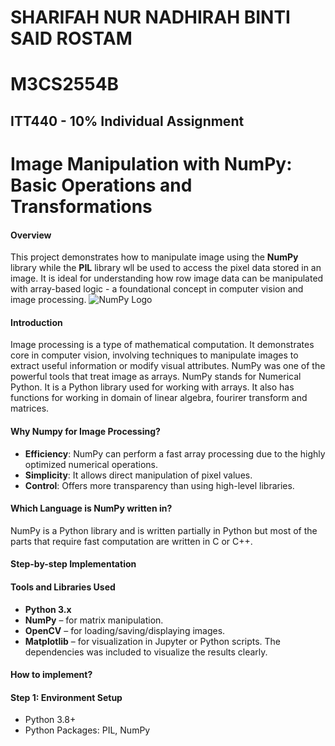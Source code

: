 # SHARIFAH NUR NADHIRAH BINTI SAID ROSTAM
# M3CS2554B
## ITT440 - 10% Individual Assignment
# Image Manipulation with NumPy: Basic Operations and Transformations
#### Overview
This project demonstrates how to manipulate image using the **NumPy** library while the **PIL** library wll be used to access the pixel data stored in an image. It is ideal for understanding how row image data can be manipulated with array-based logic - a foundational concept in computer vision and image processing.
![NumPy Logo](https://github.com/user-attachments/assets/f17d4a63-b2c1-42ea-a5bb-9c53044f8956)
#### Introduction
Image processing is a type of mathematical computation. It demonstrates core in computer vision, involving techniques to manipulate images to extract useful information or modify visual attributes. NumPy was one of the powerful tools that treat image as arrays. NumPy stands for Numerical Python. It is a Python library used for working with arrays. It also has functions for working in domain of linear algebra, fourirer transform and matrices.
#### Why Numpy for Image Processing?
- **Efficiency**: NumPy can perform a fast array processing due to the highly optimized numerical operations.
- **Simplicity**: It allows direct manipulation of pixel values.
- **Control**: Offers more transparency than using high-level libraries.
#### Which Language is NumPy written in?
NumPy is a Python library and is written partially in Python but most of the parts that require fast computation are written in C or C++.
#### Step-by-step Implementation
#### Tools and Libraries Used
- **Python 3.x**
- **NumPy** – for matrix manipulation.
- **OpenCV** – for loading/saving/displaying images.
- **Matplotlib** – for visualization in Jupyter or Python scripts.
The dependencies was included to visualize the results clearly.
#### How to implement?
#### Step 1: Environment Setup
- Python 3.8+
- Python Packages: PIL, NumPy















